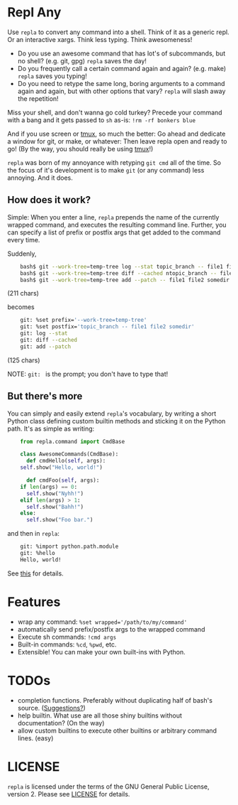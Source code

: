 Repl Any
========
Use `repla` to convert any command into a shell. Think of it as a
generic repl. Or an interactive xargs. Think less typing. Think
awesomeness!

- Do you use an awesome command that has lot's of subcommands, but no
  shell?  (e.g. git, gpg) `repla` saves the day!
- Do you frequently call a certain command again and again? (e.g. make)
  `repla` saves you typing!
- Do you need to retype the same long, boring arguments to a command
  again and again, but with other options that vary? `repla` will slash
  away the repetition!

Miss your shell, and don't wanna go cold turkey? Precede your command
with a bang and it gets passed to `sh` as-is: `!rm -rf bonkers blue`

And if you use screen or [tmux][4], so much the better: Go ahead and dedicate
a window for git, or make, or whatever: Then leave repla open and ready
to go! (By the way, you should really be using [tmux][5]!)

`repla` was born of my annoyance with retyping `git cmd` all of the
time. So the focus of it's development is to make `git` (or any command)
less annoying. And it does.


How does it work?
-----------------
Simple: When you enter a line, `repla` prepends the name of the currently
wrapped command, and executes the resulting command line. Further, you
can specify a list of prefix or postfix args that get added to the
command every time.

Suddenly,

```sh
    bash$ git --work-tree=temp-tree log --stat topic_branch -- file1 file2 somedir
    bash$ git --work-tree=temp-tree diff --cached ntopic_branch -- file1 file2 somedir
    bash$ git --work-tree=temp-tree add --patch -- file1 file2 somedir
```

(211 chars)

becomes

```sh
    git: %set prefix='--work-tree=temp-tree'
    git: %set postfix='topic_branch -- file1 file2 somedir'
    git: log --stat
    git: diff --cached
    git: add --patch
```

(125 chars)

NOTE: `git: ` is the prompt; you don't have to type that!

But there's more
----------------
You can simply and easily extend `repla`'s vocabulary, by writing a
short Python class defining custom builtin methods and sticking it on
the Python path. It's as simple as writing:

```python
    from repla.command import CmdBase

    class AwesomeCommands(CmdBase):
      def cmdHello(self, args):
	self.show("Hello, world!")

      def cmdFoo(self, args):
	if len(args) == 0:
	  self.show("Nyhh!")
	elif len(args) > 1:
	  self.show("Bahh!")
	else:
	  self.show("Foo bar.")
```

and then in `repla`:

```sh
    git: %import python.path.module
    git: %hello
    Hello, world!
```

See [this][2] for details.

Features
========
- wrap any command: `%set wrapped='/path/to/my/command'`
- automatically send prefix/postfix args to the wrapped command
- Execute sh commands: `!cmd args`
- Built-in commands: `%cd`, `%pwd`, etc.
- Extensible! You can make your own built-ins with Python.

TODOs
=====
- completion functions. Preferably without duplicating half of bash's
  source. ([Suggestions?][3])
- help builtin. What use are all those shiny builtins without
  documentation? (On the way)
- allow custom builtins to execute other builtins or arbitrary command
  lines. (easy)

LICENSE
=======
`repla` is licensed under the terms of the GNU General Public License,
version 2. Please see [LICENSE][1] for details.

[1]: https://github.com/jpaugh64/repla/blob/master/LICENSE
[2]: https://github.com/jpaugh64/repla/commit/c5cca2902e526df2f09ee310ac9afc68a17ff91a
  "Importing custom commands"
[3]: https://github.com/jpaugh64/repla/issues/1
[4]: http://tmux.sourceforge.net/
[5]: http://tmux.svn.sourceforge.net/viewvc/tmux/trunk/FAQ
